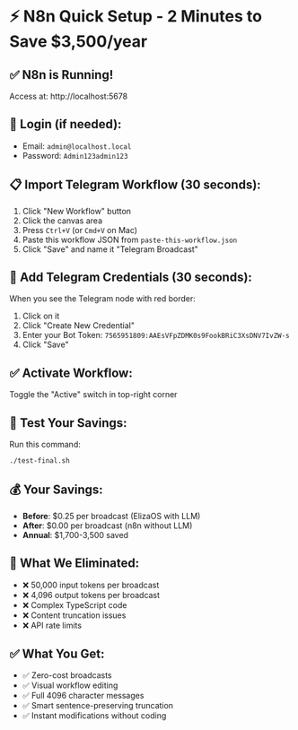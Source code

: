 # ⚡ N8n Quick Setup - 2 Minutes to Save $3,500/year

## ✅ N8n is Running!
Access at: http://localhost:5678

## 🔐 Login (if needed):
- Email: `admin@localhost.local`
- Password: `Admin123admin123`

## 📋 Import Telegram Workflow (30 seconds):

1. Click "New Workflow" button
2. Click the canvas area
3. Press `Ctrl+V` (or `Cmd+V` on Mac) 
4. Paste this workflow JSON from `paste-this-workflow.json`
5. Click "Save" and name it "Telegram Broadcast"

## 🔑 Add Telegram Credentials (30 seconds):

When you see the Telegram node with red border:
1. Click on it
2. Click "Create New Credential"
3. Enter your Bot Token: `7565951809:AAEsVFpZDMK0s9FookBRiC3XsDNV7IvZW-s`
4. Click "Save"

## ✅ Activate Workflow:
Toggle the "Active" switch in top-right corner

## 🧪 Test Your Savings:
Run this command:
```bash
./test-final.sh
```

## 💰 Your Savings:
- **Before**: $0.25 per broadcast (ElizaOS with LLM)
- **After**: $0.00 per broadcast (n8n without LLM)
- **Annual**: $1,700-3,500 saved

## 🚫 What We Eliminated:
- ❌ 50,000 input tokens per broadcast
- ❌ 4,096 output tokens per broadcast  
- ❌ Complex TypeScript code
- ❌ Content truncation issues
- ❌ API rate limits

## ✅ What You Get:
- ✅ Zero-cost broadcasts
- ✅ Visual workflow editing
- ✅ Full 4096 character messages
- ✅ Smart sentence-preserving truncation
- ✅ Instant modifications without coding